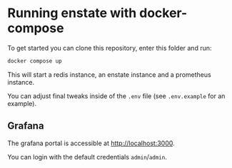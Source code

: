 # Running enstate with docker-compose

To get started you can clone this repository, enter this folder and run:

```sh
docker compose up
```

This will start a redis instance, an enstate instance and a prometheus instance.

You can adjust final tweaks inside of the `.env` file (see `.env.example` for an example).

## Grafana

The grafana portal is accessible at [http://localhost:3000](http://localhost:3000).

You can login with the default credentials `admin`/`admin`.
